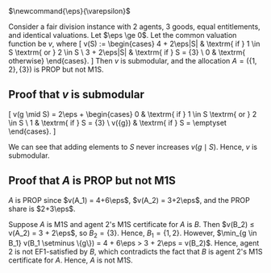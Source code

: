 <span class="invisible">
$\newcommand{\eps}{\varepsilon}$
</span>

Consider a fair division instance with 2 agents, 3 goods, equal entitlements, and identical valuations.
Let $\eps \ge 0$. Let the common valuation function be $v$, where
\[ v(S) := \begin{cases}
4 + 2\eps|S| & \textrm{ if } 1 \in S \textrm{ or } 2 \in S
\\ 3 + 2\eps|S| & \textrm{ if } S = \{3\}
\\ 0 & \textrm{ otherwise}
\end{cases}. \]
Then $v$ is submodular, and the allocation $A = (\{1, 2\}, \{3\})$ is PROP but not M1S.

## Proof that $v$ is submodular

\[ v(g \mid S) = 2\eps + \begin{cases}
0 & \textrm{ if } 1 \in S \textrm{ or } 2 \in S
\\ 1 & \textrm{ if } S = \{3\}
\\ v(\{g\}) & \textrm{ if } S = \emptyset
\end{cases}. \]

We can see that adding elements to $S$ never increases $v(g \mid S)$.
Hence, $v$ is submodular.

## Proof that $A$ is PROP but not M1S

$A$ is PROP since $v(A_1) = 4+6\eps$, $v(A_2) = 3+2\eps$, and the PROP share is $2+3\eps$.

Suppose $A$ is M1S and agent 2's M1S certificate for $A$ is $B$.
Then $v(B_2) ≤ v(A_2) = 3 + 2\eps$, so $B_2 = \{3\}$. Hence, $B_1 = \{1, 2\}$.
However, $\min_{g \in B_1} v(B_1 \setminus \{g\}) = 4 + 6\eps > 3 + 2\eps = v(B_2)$.
Hence, agent 2 is not EF1-satisfied by $B$, which contradicts the fact that $B$
is agent 2's M1S certificate for $A$. Hence, $A$ is not M1S.
